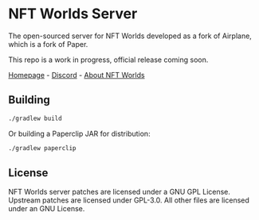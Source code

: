 <!-- Variables -->
[home]: https://www.nftworlds.com/
[about]: https://docs.nftworlds.com
[discord]: https://discord.gg/nft-worlds

# NFT Worlds Server
The open-sourced server for NFT Worlds developed as a fork of Airplane, which is a fork of Paper. 

This repo is a work in progress, official release coming soon.

[Homepage][home] - [Discord][discord] - [About NFT Worlds][about]

## Building

```bash
./gradlew build
```

Or building a Paperclip JAR for distribution:

```bash
./gradlew paperclip
```

## License
NFT Worlds server patches are licensed under a GNU GPL License.
Upstream patches are licensed under GPL-3.0.
All other files are licensed under an GNU  License.
